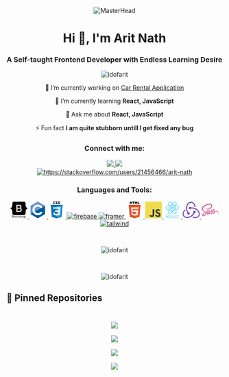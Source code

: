 <div align="center">
  
![MasterHead](https://drive.google.com/uc?id=1FB4MH3R0VRpbz9w32ujEHWdT674ZTbyz)

</div>
<div align="center">
<h1 align="center">Hi 👋, I'm Arit Nath</h1>
<h3 align="center">A Self-taught Frontend Developer with Endless Learning Desire</h3>

<p align="center"> <img src="https://komarev.com/ghpvc/?username=idofarit&label=Profile%20views&color=0e75b6&style=flat" alt="idofarit" /> </p>

 🔭 I’m currently working on [Car Rental Application](https://bookinghandling.netlify.app)

 🌱 I’m currently learning **React, JavaScript**

 💬 Ask me about **React, JavaScript**


 ⚡ Fun fact **I am quite stubborn untill I get fixed any bug**

</div>

<h3 align="center">Connect with me:</h3>



<div align="center"> 
  <a href="idofarit@gmail.com">
    <img src="https://img.shields.io/badge/Gmail-333333?style=for-the-badge&logo=gmail&logoColor=red" />
  </a> 
  <a href="https://linkedin.com/in/https://www.linkedin.com/in/arit-nath-000317262?utm_source=share&utm_campaign=share_via&utm_content=profile&utm_medium=android_app"_blank">
    <img src="https://img.shields.io/badge/LinkedIn-0077B5?style=for-the-badge&logo=linkedin&logoColor=white" target="_blank" />
  </a> <br>
  <a href="https://stackoverflow.com/users/https://stackoverflow.com/users/21456466/arit-nath" target="blank"><img align="center" src="https://raw.githubusercontent.com/rahuldkjain/github-profile-readme-generator/master/src/images/icons/Social/stack-overflow.svg" alt="https://stackoverflow.com/users/21456466/arit-nath" height="30" width="40" /></a>
  
</div>

<h3 align="center">Languages and Tools:</h3>
<p align="center"> <a href="https://getbootstrap.com" target="_blank" rel="noreferrer"> <img src="https://raw.githubusercontent.com/devicons/devicon/master/icons/bootstrap/bootstrap-plain-wordmark.svg" alt="bootstrap" width="40" height="40"/> </a> <a href="https://www.cprogramming.com/" target="_blank" rel="noreferrer"> <img src="https://raw.githubusercontent.com/devicons/devicon/master/icons/c/c-original.svg" alt="c" width="40" height="40"/> </a> <a href="https://www.w3schools.com/css/" target="_blank" rel="noreferrer"> <img src="https://raw.githubusercontent.com/devicons/devicon/master/icons/css3/css3-original-wordmark.svg" alt="css3" width="40" height="40"/> </a> <a href="https://firebase.google.com/" target="_blank" rel="noreferrer"> <img src="https://www.vectorlogo.zone/logos/firebase/firebase-icon.svg" alt="firebase" width="40" height="40"/> </a> <a href="https://www.framer.com/" target="_blank" rel="noreferrer"> <img src="https://www.vectorlogo.zone/logos/framer/framer-icon.svg" alt="framer" width="40" height="40"/> </a> <a href="https://www.w3.org/html/" target="_blank" rel="noreferrer"> <img src="https://raw.githubusercontent.com/devicons/devicon/master/icons/html5/html5-original-wordmark.svg" alt="html5" width="40" height="40"/> </a> <a href="https://developer.mozilla.org/en-US/docs/Web/JavaScript" target="_blank" rel="noreferrer"> <img src="https://raw.githubusercontent.com/devicons/devicon/master/icons/javascript/javascript-original.svg" alt="javascript" width="40" height="40"/> </a> <a href="https://reactjs.org/" target="_blank" rel="noreferrer"> <img src="https://raw.githubusercontent.com/devicons/devicon/master/icons/react/react-original-wordmark.svg" alt="react" width="40" height="40"/> </a> <a href="https://redux.js.org" target="_blank" rel="noreferrer"> <img src="https://raw.githubusercontent.com/devicons/devicon/master/icons/redux/redux-original.svg" alt="redux" width="40" height="40"/> </a> <a href="https://sass-lang.com" target="_blank" rel="noreferrer"> <img src="https://raw.githubusercontent.com/devicons/devicon/master/icons/sass/sass-original.svg" alt="sass" width="40" height="40"/> </a> <a href="https://tailwindcss.com/" target="_blank" rel="noreferrer"> <img src="https://www.vectorlogo.zone/logos/tailwindcss/tailwindcss-icon.svg" alt="tailwind" width="40" height="40"/> </a> </p>
<br/>

<p align="center"><img src="https://github-readme-stats.vercel.app/api/top-langs?username=idofarit&show_icons=true&locale=en&layout=compact" alt="idofarit" /></p> <br/>



<p align="center"><img src="https://github-readme-streak-stats.herokuapp.com/?user=idofarit&" alt="idofarit" /></p>



## 📌 Pinned Repositories
<div align="center">
<br>

<a href="https://github.com/idofarit/bookingHandling.git">
  <img align="center" style="margin:0.5rem" src="https://drive.google.com/uc?id=1Q4D-QOH3zKgntSopFHRWAZeuqcrNDM7l" />
</a>

<br>

<a href="https://github.com/idofarit/E-Commerce.git">
  <img align="center" style="margin:0.5rem" src="https://drive.google.com/uc?id=1gYqpW6_DsQF-p5yGF3cqkiMtVzwRZyQB" />
</a>

<br>
<a href="https://github.com/idofarit/modernSPA.git">
  <img align="center" style="margin:0.5rem" src="https://drive.google.com/uc?id=16_lUuWpB2YZGijG_GaSsIjmA5rt5L85U" />
</a>

<br>
<a href="https://github.com/idofarit/socialInteracting.git">
  <img align="center" style="margin:0.5rem" src="https://drive.google.com/uc?id=1j_Ea5WhxpTblwij3E2QNffVJirDf296P" />
</a>

<br>
</div>
